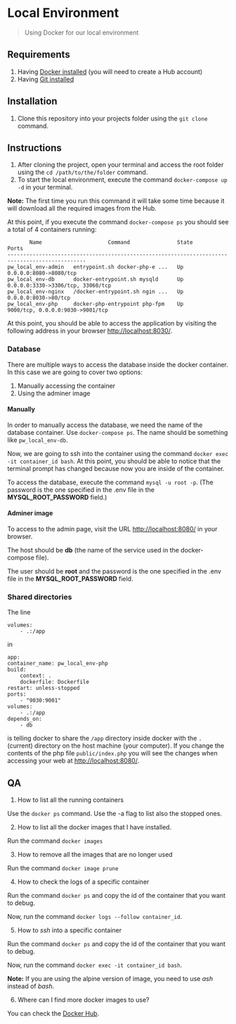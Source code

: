 # Local Environment
> Using Docker for our local environment

## Requirements

1. Having [Docker installed](https://www.docker.com/products/docker-desktop) (you will need to create a Hub account)
2. Having [Git installed](https://git-scm.com/downloads)

## Installation

1. Clone this repository into your projects folder using the `git clone` command.

## Instructions

1. After cloning the project, open your terminal and access the root folder using the `cd /path/to/the/folder` command.
2. To start the local environment, execute the command `docker-compose up -d` in your terminal.

**Note:** The first time you run this command it will take some time because it will download all the required images from the Hub.

At this point, if you execute the command `docker-compose ps` you should see a total of 4 containers running:

```
       Name                     Command               State                 Ports              
-----------------------------------------------------------------------------------------------
pw_local_env-admin   entrypoint.sh docker-php-e ...   Up      0.0.0.0:8080->8080/tcp           
pw_local_env-db      docker-entrypoint.sh mysqld      Up      0.0.0.0:3330->3306/tcp, 33060/tcp
pw_local_env-nginx   /docker-entrypoint.sh ngin ...   Up      0.0.0.0:8030->80/tcp             
pw_local_env-php     docker-php-entrypoint php-fpm    Up      9000/tcp, 0.0.0.0:9030->9001/tcp
```

At this point, you should be able to access the application by visiting the following address in your browser [http://localhost:8030/](http://localhost:8030/).

### Database

There are multiple ways to access the database inside the docker container. In this case we are going to cover two options:

1. Manually accessing the container
2. Using the adminer image

#### Manually

In order to manually access the database, we need the name of the database container. Use `docker-compose ps`. The name should be something like `pw_local_env-db`.

Now, we are going to ssh into the container using the command `docker exec -it container_id bash`. At this point, you should be able to notice that the terminal prompt has changed because now you are inside of the container.

To access the database, execute the command `mysql -u root -p`. (The password is the one specified in the .env file in the **MYSQL_ROOT_PASSWORD** field.)

#### Adminer image

To access to the admin page, visit the URL [http://localhost:8080/](http://localhost:8080/) in your browser.

The host should be **db** (the name of the service used in the docker-compose file).

The user should be **root** and the password is the one specified in the .env file in the **MYSQL_ROOT_PASSWORD** field.

### Shared directories

The line
```
volumes:
    - .:/app
```

in

```
app:
container_name: pw_local_env-php
build:
    context: .
    dockerfile: Dockerfile
restart: unless-stopped
ports:
    - "9030:9001"
volumes:
    - .:/app
depends_on:
    - db
```

is telling docker to share the `/app` directory inside docker with the `.` (current) directory on the host machine (your computer). If you change the contents of the php file `public/index.php` you will see the changes when accessing your web at [http://localhost:8080/](http://localhost:8080/).

## QA

1. How to list all the running containers

Use the `docker ps` command. Use the -a flag to list also the stopped ones.

2. How to list all the docker images that I have installed.

Run the command `docker images`

3. How to remove all the images that are no longer used

Run the command `docker image prune`

4. How to check the logs of a specific container

Run the command `docker ps` and copy the id of the container that you want to debug.

Now, run the command `docker logs --follow container_id`.

5. How to _ssh_ into a specific container

Run the command `docker ps` and copy the id of the container that you want to debug.

Now, run the command `docker exec -it container_id bash`.

**Note:** If you are using the alpine version of image, you need to use _ash_ instead of _bash_.

6. Where can I find more docker images to use?

You can check the [Docker Hub](https://hub.docker.com/).

